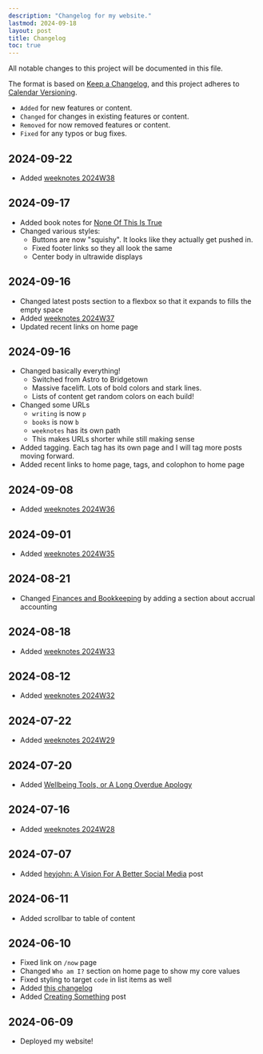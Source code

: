 ```yaml
---
description: "Changelog for my website."
lastmod: 2024-09-18
layout: post
title: Changelog
toc: true
---
```


All notable changes to this project will be documented in this file.

The format is based on [Keep a Changelog](https://keepachangelog.com/en/1.1.0/), and this project adheres to [Calendar Versioning](https://calver.org/).

- `Added` for new features or content.
- `Changed` for changes in existing features or content.
- `Removed` for now removed features or content.
- `Fixed` for any typos or bug fixes.

## 2024-09-22

- Added [weeknotes 2024W38](/w/2024W38/)

## 2024-09-17

- Added book notes for [None Of This Is True](/b/none-of-this-is-true/)
- Changed various styles:
  - Buttons are now "squishy". It looks like they actually get pushed in.
  - Fixed footer links so they all look the same
  - Center body in ultrawide displays

## 2024-09-16

- Changed latest posts section to a flexbox so that it expands to fills the empty space
- Added [weeknotes 2024W37](/w/2024W37/)
- Updated recent links on home page

## 2024-09-16

- Changed basically everything!
  - Switched from Astro to Bridgetown
  - Massive facelift. Lots of bold colors and stark lines.
  - Lists of content get random colors on each build!
- Changed some URLs
  - `writing` is now `p`
  - `books` is now `b`
  - `weeknotes` has its own path
  - This makes URLs shorter while still making sense
- Added tagging. Each tag has its own page and I will tag more posts moving forward.
- Added recent links to home page, tags, and colophon to home page

## 2024-09-08

- Added [weeknotes 2024W36](/writing/weeknotes-2024W36)

## 2024-09-01

- Added [weeknotes 2024W35](/writing/weeknotes-2024W35)

## 2024-08-21

- Changed [Finances and Bookkeeping](/writing/finances-and-bookkeeping) by adding a section about accrual accounting

## 2024-08-18

- Added [weeknotes 2024W33](/writing/weeknotes-2024W33)

## 2024-08-12

- Added [weeknotes 2024W32](/writing/weeknotes-2024W32)

## 2024-07-22

- Added [weeknotes 2024W29](/writing/weeknotes-2024W29)

## 2024-07-20

- Added [Wellbeing Tools, or A Long Overdue Apology](/writing/wellbeing-tools)

## 2024-07-16

- Added [weeknotes 2024W28](/writing/weeknotes-2024W28)

## 2024-07-07

- Added [heyjohn: A Vision For A Better Social Media](/writing/heyjohn) post

## 2024-06-11

- Added scrollbar to table of content

## 2024-06-10

- Fixed link on `/now` page
- Changed `Who am I?` section on home page to show my core values
- Fixed styling to target `code` in list items as well
- Added [this changelog](/changelog)
- Added [Creating Something](/writing/creating-something) post

## 2024-06-09

- Deployed my website!
